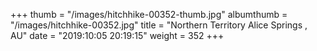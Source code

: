 +++
thumb = "/images/hitchhike-00352-thumb.jpg"
albumthumb = "/images/hitchhike-00352.jpg"
title = "Northern Territory Alice Springs , AU"
date = "2019:10:05 20:19:15"
weight = 352
+++

